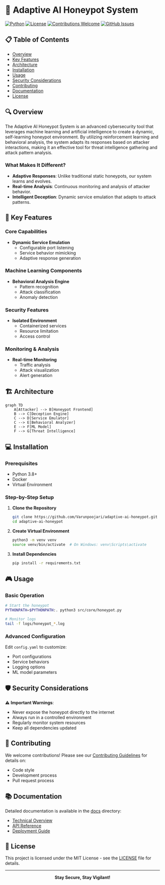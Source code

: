 # 🎯 Adaptive AI Honeypot System

[![Python](https://img.shields.io/badge/python-v3.8+-blue.svg)](https://www.python.org/)
[![License](https://img.shields.io/badge/license-MIT-green.svg)](LICENSE)
[![Contributions Welcome](https://img.shields.io/badge/contributions-welcome-brightgreen.svg)](CONTRIBUTING.md)
[![GitHub Issues](https://img.shields.io/github/issues/Varunpoojari/adaptive-ai-honeypot.svg)](https://github.com/Varunpoojari/adaptive-ai-honeypot/issues)


## 📋 Table of Contents
- [Overview](#-overview)
- [Key Features](#-key-features)
- [Architecture](#-architecture)
- [Installation](#-installation)
- [Usage](#-usage)
- [Security Considerations](#-security-considerations)
- [Contributing](#-contributing)
- [Documentation](#-documentation)
- [License](#-license)

## 🔍 Overview

The Adaptive AI Honeypot System is an advanced cybersecurity tool that leverages machine learning and artificial intelligence to create a dynamic, self-learning honeypot environment. By utilizing reinforcement learning and behavioral analysis, the system adapts its responses based on attacker interactions, making it an effective tool for threat intelligence gathering and attack pattern analysis.

### What Makes It Different?
- **Adaptive Responses**: Unlike traditional static honeypots, our system learns and evolves.
- **Real-time Analysis**: Continuous monitoring and analysis of attacker behavior.
- **Intelligent Deception**: Dynamic service emulation that adapts to attack patterns.

## 🚀 Key Features

### Core Capabilities
- **Dynamic Service Emulation**
  - Configurable port listening
  - Service behavior mimicking
  - Adaptive response generation

### Machine Learning Components
- **Behavioral Analysis Engine**
  - Pattern recognition
  - Attack classification
  - Anomaly detection

### Security Features
- **Isolated Environment**
  - Containerized services
  - Resource limitation
  - Access control

### Monitoring & Analysis
- **Real-time Monitoring**
  - Traffic analysis
  - Attack visualization
  - Alert generation

## 🏗 Architecture

```mermaid
graph TD
    A[Attacker] --> B[Honeypot Frontend]
    B --> C[Deception Engine]
    C --> D[Service Emulator]
    C --> E[Behavioral Analyzer]
    E --> F[ML Model]
    F --> G[Threat Intelligence]
```

## 💻 Installation

### Prerequisites
- Python 3.8+
- Docker
- Virtual Environment

### Step-by-Step Setup
1. **Clone the Repository**
   ```bash
   git clone https://github.com/Varunpoojari/adaptive-ai-honeypot.git
   cd adaptive-ai-honeypot
   ```

2. **Create Virtual Environment**
   ```bash
   python3 -m venv venv
   source venv/bin/activate  # On Windows: venv\Scripts\activate
   ```

3. **Install Dependencies**
   ```bash
   pip install -r requirements.txt
   ```

## 🎮 Usage

### Basic Operation
```bash
# Start the honeypot
PYTHONPATH=$PYTHONPATH:. python3 src/core/honeypot.py

# Monitor logs
tail -f logs/honeypot_*.log
```

### Advanced Configuration
Edit `config.yaml` to customize:
- Port configurations
- Service behaviors
- Logging options
- ML model parameters

## 🛡 Security Considerations

⚠️ **Important Warnings**:
- Never expose the honeypot directly to the internet
- Always run in a controlled environment
- Regularly monitor system resources
- Keep all dependencies updated

## 🤝 Contributing

We welcome contributions! Please see our [Contributing Guidelines](CONTRIBUTING.md) for details on:
- Code style
- Development process
- Pull request process

## 📚 Documentation

Detailed documentation is available in the [docs](docs/) directory:
- [Technical Overview](docs/technical-overview.md)
- [API Reference](docs/api-reference.md)
- [Deployment Guide](docs/deployment.md)

## 📝 License

This project is licensed under the MIT License - see the [LICENSE](LICENSE) file for details.

---

<div align="center">
  <b>Stay Secure, Stay Vigilant!</b>
</div>
